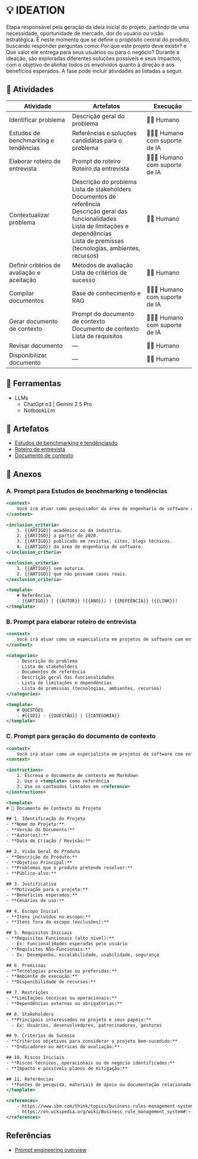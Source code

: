 # 💡 IDEATION
Etapa responsável pela geração da ideia inicial do projeto, partindo de uma necessidade, oportunidade de mercado, dor do usuário ou visão estratégica. É neste momento que se define o propósito central do produto, buscando responder perguntas como: Por que este projeto deve existir? e Que valor ele entrega para seus usuários ou para o negócio? Durante a ideação, são exploradas diferentes soluções possíveis e seus impactos, com o objetivo de alinhar todos os envolvidos quanto à direção e aos benefícios esperados. A fase pode incluir atividades as listadas a seguir.

## 📘 Atividades 
| Atividade                          | Artefatos                                                                                     | Execução            |
|------------------------------------|-----------------------------------------------------------------------------------------------|---------------------|
| Identificar problema               | Descrição geral do problema                                                                   | 🧑🏽 Humano          |
| Estudos de benchmarking e tendências | Referências e soluções candidatas para o problema                                             | 🧑🏽🧠 Humano com suporte de IA |
| Elaborar roteiro de entrevista     | Prompt do roteiro <br> Roteiro da entrevista                                                  | 🧑🏽🧠 Humano com suporte de IA |
| Contextualizar problema            | Descrição do problema <br> Lista de stakeholders <br> Documentos de referência <br> Descrição geral das funcionalidades <br> Lista de limitações e dependências <br> Lista de premissas (tecnologias, ambientes, recursos) | 🧑🏽 Humano          |
| Definir critérios de avaliação e aceitação | Métodos de avaliação <br> Lista de critérios de sucesso                                      | 🧑🏽 Humano          |
| Compilar documentos                | Base de conhecimento e RAG                                                                    | 🧑🏽🧠 Humano com suporte de IA |
| Gerar documento de contexto        | Prompt do documento de contexto <br> Documento de contexto <br> Lista de requisitos          | 🧑🏽🧠 Humano com suporte de IA |
| Revisar documento                  | —                                                                                             | 🧑🏽 Humano          |
| Disponibilizar documento           | —                                                                                             | 🧑🏽 Humano          |

## 🧰 Ferramentas
- LLMs
    - ChatGpt o3 | Gemini 2.5 Pro
    - NotbookLLm

## 📄 Artefatos

- [Estudos de benchmarking e tendênciasdo](./ideation-reseach.md)
- [Roteiro de entrevista](./ideation-questions.md)
- [Documento de contexto](./ideation-context.md)

## 🔗 Anexos

### A. Prompt para Estudos de benchmarking e tendências
````xml
<context>
    Você irá atuar como pesquisador da área de engenharia de software atuando como consultor na indústria. Seu papel é auxiliar o Banco JUBV na construção de soluções de software. O banco possui uma area de investimentos que é muito regulada pelo governo. Constantemente há alterações em regas de impostos sobre investimentos. O atual sistema da área de investimentos possue divesas aplicações legadas (mainframe) as quais possuem regras de calculo de impostos escritas diretamente nos seus códigos-fontes. Nesse cenário, a cada mudança a equipe acaba tendo que realizar mudanças em váriras aplicações, testar e implantar. Dado a frequencia e a urgência que essa situação ocorre, a equipe sente a necessidade de uma solucão para diminuir a complexidade e os riscos envolvidos nessas mudanças. Com base nisso, faça uma revisão rápida nas bases de artigos acadêmicos e blogs técnicos da indústria para listar os tópicos e categorias de problemas, bem como as referências relacionadas ao cenário do Banco JUBV. Para isso, use os seguintes <inclusion_criteria> e <exclusion_criteria>. Como saída use o <template>.
</context>

<inclusion_criteria> 
    1. {{ARTIGO}} acadêmico ou da índustria.
    2. {{ARTIGO}} a partir de 2020.
    3. {{ARTIGO}} publicado em revistas, sites, blogs técnicos.
    4. {{ARTIGO}} da área de engenharia de software.
</inclusion_criteria>

<exclusion_criteria> 
    1. {{ARTIGO}} sem autoria.
    2. {{ARTIGO}} que não possuem casos reais.
</exclusion_criteria>

<template>
    # Referências
    - {{ARTIGO}} | {{AUTOR}} ({{ANO}}) | {{REFEÊNCIA}} ({{LINK}})
</template>
````

### B. Prompt para elaborar roteiro de entrevista
````xml
<context>
    Você irá atuar como um especialista em projetos de software com enfase elaboração e análise de requisitos. Seu papel é auxiliar o Banco JUBV na construção de soluções de software. O banco possui uma area de investimentos que é muito regulada pelo governo. Constantemente há alterações em regas de impostos sobre investimentos. O atual sistema da área de investimentos possue divesas aplicações legadas (mainframe) as quais possuem regras de calculo de impostos escritas diretamente nos seus códigos-fontes. Nesse cenário, a cada mudança a equipe acaba tendo que realizar mudanças em váriras aplicações, testar e implantar. Dado a frequencia e a urgência que essa situação ocorre, a equipe sente a necessidade de uma solucão para diminuir a complexidade e os riscos envolvidos nessas mudanças. Com base nisso, faça um roteiro de perguntas para ser conduzido numa entrevista com os stakeholders. As perguntas devem ser objetivas o suficiente para obter informações das seguintes <categories>. Como saída use o seguinte <template>.
</context>

<categories> 
    - Descrição do problema
    - Lista de stakeholders
    - Documentos de referência
    - Descrição geral das funcionalidades
    - Lista de limitações e dependências
    - Lista de premissas (tecnologias, ambientes, recursos)
</categories>

<template>
    # QUESTÕES
    - #{{ID}} - {{QUESTÃO}} | {{CATEGORIA}}
</template>
````

### C. Prompt para geração do documento de contexto
````xml
<context>
    Você irá atuar como um especialista em projetos de software com enfase elaboração e análise de requisitos. Seu papel é auxiliar o Banco JUBV na construção de soluções de software. O banco possui uma area de investimentos que é muito regulada pelo governo. Constantemente há alterações em regas de impostos sobre investimentos. O atual sistema da área de investimentos possue divesas aplicações legadas (mainframe) as quais possuem regras de calculo de impostos escritas diretamente nos seus códigos-fontes. Nesse cenário, a cada mudança a equipe acaba tendo que realizar mudanças em váriras aplicações, testar e implantar. Dado a frequencia e a urgência que essa situação ocorre, a equipe sente a necessidade de uma solucão para diminuir a complexidade e os riscos envolvidos nessas mudanças. Nesse sentido, a equipe cogitou a criação de um motor de cálculo como serviço, que oferecerá mecanismos para registro, gerenciamento e execução de funções lógicas e aritiméticas. Essa solução deve ser utilizada por uma equipe de operações que terá autonomia de criar, alterar e retirar as regras do motor de calculo, sem precisar modificar e implantar as aplicações do sistema. A gestão da área de investimentos do banco espera que esse motor seja reutilizável em diversos contextos da área, e como consequencia no Banco JUBV. Em termos técnicos, a equipe de tecnologia responsável pela construção do motor de calculo usa serviços AWS e adota dotnet framework com a linguagem C#. Dado esse conjunto de informações, escreva o documento de contexto do projeto com base nas <instructions>.
<context>

<instructions>
    1. Escreva o documento de contexto em Markdown
    2. Use o <template> como referência
    3. Use os conteúdos listados em <reference>
</instructions>

<template>
# 📄 Documento de Contexto do Projeto

## 1. Identificação do Projeto
- **Nome do Projeto:** 
- **Versão do Documento:** 
- **Autor(es):** 
- **Data de Criação / Revisão:** 

## 2. Visão Geral do Produto
- **Descrição do Produto:** 
- **Objetivo Principal:** 
- **Problemas que o produto pretende resolver:** 
- **Público-alvo:** 

## 3. Justificativa
- **Motivação para o projeto:** 
- **Benefícios esperados:** 
- **Cenários de uso:** 

## 4. Escopo Inicial
- **Itens incluídos no escopo:** 
- **Itens fora do escopo (exclusões):** 

## 5. Requisitos Iniciais
- **Requisitos Funcionais (alto nível):** 
  - Ex: Funcionalidades esperadas pelo usuário
- **Requisitos Não-Funcionais:** 
  - Ex: Desempenho, escalabilidade, usabilidade, segurança

## 6. Premissas
- **Tecnologias previstas ou preferidas:** 
- **Ambiente de execução:** 
- **Disponibilidade de recursos:** 

## 7. Restrições
- **Limitações técnicas ou operacionais:** 
- **Dependências externas ou obrigatórias:** 

## 8. Stakeholders
- **Principais interessados no projeto e seus papéis:** 
  - Ex: Usuários, desenvolvedores, patrocinadores, gestores

## 9. Critérios de Sucesso
- **Critérios objetivos para considerar o projeto bem-sucedido:** 
- **Indicadores ou métricas de avaliação:** 

## 10. Riscos Iniciais
- **Riscos técnicos, operacionais ou de negócio identificados:** 
- **Impacto e possíveis planos de mitigação:** 

## 11. Referências
- **Fontes de pesquisa, materiais de apoio ou documentação relacionada:** 
</template>

<references>
    - https://www.ibm.com/think/topics/business-rules-management-system#:~:text=A%20business%20rules%20management%20system%20(BRMS)%20provides%20business%20users%20with,their%20rules%20from%20the%20BRMS.
    - https://en.wikipedia.org/wiki/Business_rule_management_system#:~:text=A%20BRMS%20or%20business%20rule,place%20in%20applications%20and%20systems.
</references>

````


## Referências
- [Prompt engineering overview](https://docs.anthropic.com/en/docs/build-with-claude/prompt-engineering/overview)
